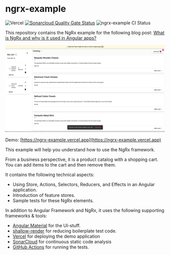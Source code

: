 # ngrx-example

![Vercel](http://therealsujitk-vercel-badge.vercel.app/?app=ngrx-example)
[![Sonarcloud Quality Gate Status](https://sonarcloud.io/api/project_badges/measure?project=bitsmuggler_ngrx-example&metric=alert_status)](https://sonarcloud.io/summary/new_code?id=bitsmuggler_ngrx-example)
![ngrx-example CI Status](https://github.com/bitsmuggler/ngrx-example/actions/workflows/build.yml/badge.svg)

This repository contains the NgRx example for the following blog post: [What is NgRx and why is it used in Angular apps?](https://www.workingsoftware.dev/what-is-ngrx-and-why-is-it-used-in-angular/)

![Screenshot ngrx-example demo](https://raw.githubusercontent.com/bitsmuggler/ngrx-example/main/demo-app-screenshot.png)

Demo: [https://ngrx-example.vercel.app](https://ngrx-example.vercel.app)


This example will help you understand how to use the NgRx framework.

From a business perspective, it is a product catalog with a shopping cart. You can add items to the cart and then remove them.

It contains the following technical aspects:

* Using Store, Actions, Selectors, Reducers, and Effects in an Angular application.
* Introduction of feature stores.
* Sample tests for these NgRx elements.

In addition to Angular Framework and NgRx, it uses the following supporting frameworks & tools:

* [Angular Material](https://material.angular.io/) for the UI-stuff.
* [shallow-render](https://github.com/getsaf/shallow-render) for reducing boilerplate test code.
* [Vercel](https://vercel.com/) for deploying the demo application
* [SonarCloud](https://sonarcloud.io/) for continuous static code analysis
* [GitHub Actions](https://github.com/features/actions) for running the tests.
